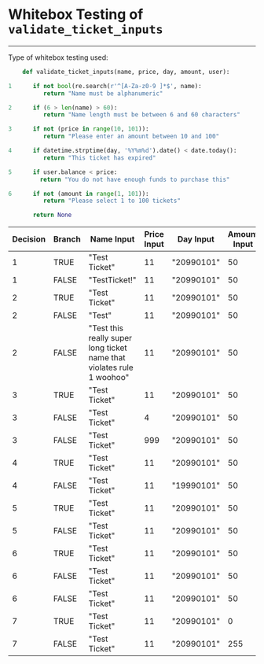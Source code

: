 # Whitebox Testing of `validate_ticket_inputs`
---

Type of whitebox testing used: 

```python
    def validate_ticket_inputs(name, price, day, amount, user):

1      if not bool(re.search(r'^[A-Za-z0-9 ]*$', name):
          return "Name must be alphanumeric"

2      if (6 > len(name) > 60):
          return "Name length must be between 6 and 60 characters"

3      if not (price in range(10, 101)):
          return "Please enter an amount between 10 and 100"

4      if datetime.strptime(day, '%Y%m%d').date() < date.today():
          return "This ticket has expired"

5      if user.balance < price:
         return "You do not have enough funds to purchase this"

6      if not (amount in range(1, 101)):
          return "Please select 1 to 100 tickets"

       return None
```

|Decision|Branch|Name Input|Price Input|Day Input|Amount Input|User.balance Input|Test Number|
|---|---|---|---|---|---|---|---|
|1|TRUE|"Test Ticket"|11|"20990101"|50|5000|1|
|1|FALSE|"TestTicket!"|11|"20990101"|50|5000|2|
|2|TRUE|"Test Ticket"|11|"20990101"|50|5000|1|
|2|FALSE|"Test"|11|"20990101"|50|5000|3|
|2|FALSE|"Test this really super long ticket name that violates rule 1 woohoo"|11|"20990101"|50|5000|3|
|3|TRUE|"Test Ticket"|11|"20990101"|50|5000|1|
|3|FALSE|"Test Ticket"|4|"20990101"|50|5000|4|
|3|FALSE|"Test Ticket"|999|"20990101"|50|5000|4|
|4|TRUE|"Test Ticket"|11|"20990101"|50|5000|1|
|4|FALSE|"Test Ticket"|11|"19990101"|50|5000|5|
|5|TRUE|"Test Ticket"|11|"20990101"|50|5000|1|
|5|FALSE|"Test Ticket"|11|"20990101"|50|5000|6|
|6|TRUE|"Test Ticket"|11|"20990101"|50|5000|1|
|6|FALSE|"Test Ticket"|11|"20990101"|50|0|7|
|6|FALSE|"Test Ticket"|11|"20990101"|50|999|7|
|7|TRUE|"Test Ticket"|11|"20990101"|0|5000|1|
|7|FALSE|"Test Ticket"|11|"20990101"|255|5000|8|
